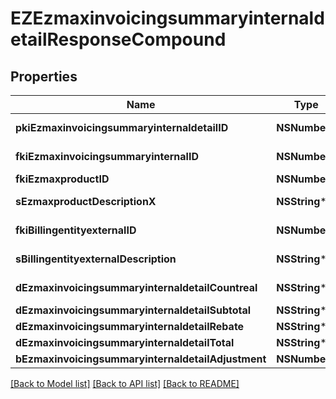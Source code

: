 # EZEzmaxinvoicingsummaryinternaldetailResponseCompound

## Properties
Name | Type | Description | Notes
------------ | ------------- | ------------- | -------------
**pkiEzmaxinvoicingsummaryinternaldetailID** | **NSNumber*** | The unique ID of the Ezmaxinvoicingsummaryinternaldetail | [optional] 
**fkiEzmaxinvoicingsummaryinternalID** | **NSNumber*** | The unique ID of the Ezmaxinvoicingsummaryinternal | [optional] 
**fkiEzmaxproductID** | **NSNumber*** | The unique ID of the Ezmaxproduct | 
**sEzmaxproductDescriptionX** | **NSString*** | The description of the Ezmaxproduct in the language of the requester | 
**fkiBillingentityexternalID** | **NSNumber*** | The unique ID of the Billingentityexternal | 
**sBillingentityexternalDescription** | **NSString*** | The description of the Billingentityexternal | 
**dEzmaxinvoicingsummaryinternaldetailCountreal** | **NSString*** | The count item invoiced for the product | 
**dEzmaxinvoicingsummaryinternaldetailSubtotal** | **NSString*** | The subtotal invoiced for the product | 
**dEzmaxinvoicingsummaryinternaldetailRebate** | **NSString*** | The rebate for the product | 
**dEzmaxinvoicingsummaryinternaldetailTotal** | **NSString*** | The total invoiced for the product | 
**bEzmaxinvoicingsummaryinternaldetailAdjustment** | **NSNumber*** | Whether if it&#39;s an adjustment | 

[[Back to Model list]](../README.md#documentation-for-models) [[Back to API list]](../README.md#documentation-for-api-endpoints) [[Back to README]](../README.md)



